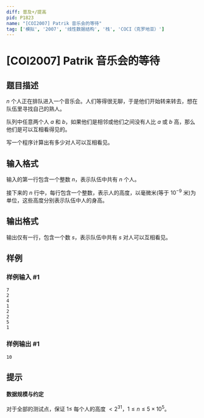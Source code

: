 ```yaml
---
diff: 普及+/提高
pid: P1823
name: "[COI2007] Patrik 音乐会的等待"
tag: ['模拟', '2007', '线性数据结构', '栈', 'COCI（克罗地亚）']
---
```

# [COI2007] Patrik 音乐会的等待
## 题目描述

$n$ 个人正在排队进入一个音乐会。人们等得很无聊，于是他们开始转来转去，想在队伍里寻找自己的熟人。

队列中任意两个人 $a$ 和 $b$，如果他们是相邻或他们之间没有人比 $a$ 或 $b$ 高，那么他们是可以互相看得见的。

写一个程序计算出有多少对人可以互相看见。
## 输入格式

输入的第一行包含一个整数 $n$，表示队伍中共有 $n$ 个人。

接下来的 $n$ 行中，每行包含一个整数，表示人的高度，以毫微米(等于 $10^{-9}$ 米)为单位，这些高度分别表示队伍中人的身高。
## 输出格式

输出仅有一行，包含一个数 $s$，表示队伍中共有 $s$ 对人可以互相看见。
## 样例

### 样例输入 #1
```
7 
2 
4 
1 
2 
2 
5 
1
```
### 样例输出 #1
```
10
```
## 提示

#### 数据规模与约定
对于全部的测试点，保证 $1\le$ 每个人的高度 $< 2^{31}$，$1 \le n \le 5\times 10^5$。
